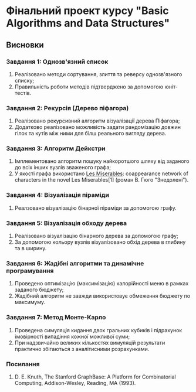 # Фінальний проект курсу "Basic Algorithms and Data Structures"

## Висновки

### Завдання 1: Однозв'язний список

1. Реалізовано методи сортування, злиття та реверсу однозв'язного списку;
2. Правильність роботи методів підтверджено за допомогою юніт-тестів.

### Завдання 2: Рекурсія (Дерево піфагора)

1. Реалізовано рекурсивний алгоритм візуалізації дерева Піфагора;
2. Додатково реалізовано можливість задати рандомізацію довжин гілок та кутів між ними для білш реального вигляду дерева.

### Завдання 3: Алгоритм Дейкстри

1. Імплементовано алгоритм пошуку найкоротшого шляху від заданого до всіх інших вузлів зваженого графа;
2. У якості графа використано [Les Miserables](https://websites.umich.edu/~mejn/netdata/):
coappearance network of characters in the novel Les Miserables[1] (роман В. Гюго "Знедолені").

### Завдання 4: Візуалізація піраміди

1. Реалзовано візуалізацію бінарної піраміди за допомогою графу.

### Завдання 5: Візуалізація обходу дерева

1. Реалізовано візуалізацію бінарного дерева за допомогою графу;
2. За допомогою кольору вузлів візуалізовано обхід дерева в глибину та в ширину.

### Завдання 6: Жадібні алгоритми та динамічне програмування

1. Проведено оптимізацію (максимізацію) калорійності меню в рамках заданого бюджету;
2. Жадібний алгоритм не завжди використовує обмеження бюджету по максимуму.

### Завдання 7: Метод Монте-Карло

1. Проведена симуляція кидання двох гральних кубиків і підрахунок імовірності випадіння кожної можливої суми;
2. При надзвичайно великих кількостях вимуляцій результати практично збігаються з аналітисними розрахунками.

### Посилання

1. D. E. Knuth, The Stanford GraphBase: A Platform for Combinatorial Computing, Addison-Wesley, Reading, MA (1993).
